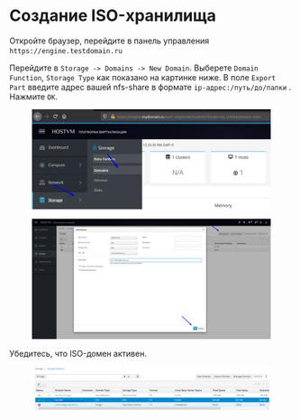# Создание ISO-хранилища

Откройте браузер, перейдите в панель управления `https://engine.testdomain.ru`

Перейдите в `Storage -> Domains -> New Domain`. Выберете `Domain Function`, `Storage Type` как показано на картинке ниже. В поле `Export Part` введите адрес вашей nfs-share в формате `ip-адрес:/путь/до/папки` . Нажмите `OK`.

<figure><img src="../../../../.gitbook/assets/Screenshot_1.png" alt=""><figcaption></figcaption></figure>

<figure><img src="../../../../.gitbook/assets/Screenshot_2 (1).png" alt=""><figcaption></figcaption></figure>

Убедитесь, что ISO-домен активен.

<figure><img src="../../../../.gitbook/assets/post-install-iso-stor-3 (1).jpg" alt=""><figcaption></figcaption></figure>
